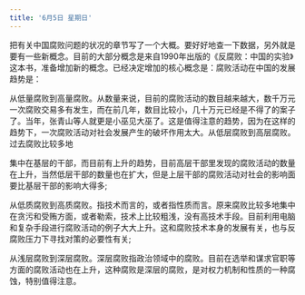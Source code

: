 ```yaml
---
title: '6月5日 星期日'
---
```


把有关中国腐败问题的状况的章节写了一个大概。要好好地查一下数据，另外就是要有一些新概念。目前的大部分概念是来自1990年出版的《反腐败：中国的实验》这本书，准备增加新的概念。已经决定增加的核心概念是：腐败活动在中国的发展趋势是：

从低量腐败到高量腐败。从数量来说，目前的腐败活动的数目越来越大，数千万元一次腐败交易多有发生，而在前几年，数目比较小，几十万元已经是不得了的案子了。当年，张青山等人就更是小巫见大巫了。这是值得注意的趋势，因为在这样的趋势下，一次腐败活动对社会发展产生的破坏作用太大。从低层腐败到高层腐败。过去腐败比较多地

集中在基层的干部，而目前有上升的趋势，目前高层干部里发现的腐败活动的数量在上升，当然低层干部的数量也在扩大，但是上层干部的腐败活动对社会的影响面要比基层干部的影响大得多;

从低质腐败到高质腐败。指技术而言的，或者指性质而言。原来腐败比较多地集中在贪污和受贿方面，或者勒索，技术上比较粗浅，没有高技术手段。目前利用电脑和复杂手段进行腐败活动的例子大大上升。这和腐败技术本身的发展有关，也与反腐败压力下寻找对策的必要性有关;

从浅层腐败到深层腐败。深层腐败指政治领域中的腐败。目前在选举和谋求官职等方面的腐败活动也在上升，这种腐败是深层的腐败，是对权力机制和性质的一种腐蚀，特别值得注意。

